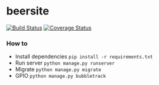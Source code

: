 # beersite

[![Build Status](https://travis-ci.org/poohzrn/beersite.svg?branch=master)](https://travis-ci.org/poohzrn/beersite)
[![Coverage Status](https://coveralls.io/repos/github/poohzrn/beersite/badge.svg?branch=master)](https://coveralls.io/github/poohzrn/beersite?branch=master)
### How to


- Install dependencies `pip install -r requirements.txt`
- Run server `python manage.py runserver`
- Migrate `python manage.py migrate`
- GPIO `python manage.py bubbletrack`

